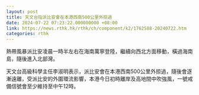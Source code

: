 ```yaml
---
layout: post
title: 天文台指派比安會在本港西南500公里外掠過
date: 2024-07-22 07:23:22.000000000 +08:00
link: https://news.rthk.hk/rthk/ch/component/k2/1762588-20240722.htm
categories: rthk
---
```


熱帶風暴派比安凌晨一時半左右在海南萬寧登陸，繼續向西北方面移動，橫過海南島，隨後進入北部灣。

天文台高級科學主任李淑明表示，派比安會在本港西南500公里外掠過，隨後會逐漸遠離，受派比安的外圍環流影響，本港今日初時離岸及高地間中吹強風，一號戒備信號會至少維持至中午12時。
